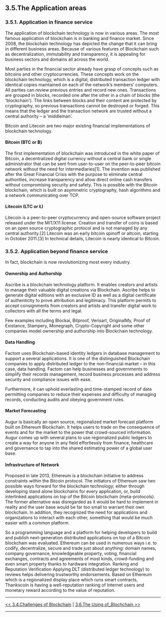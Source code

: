 ## 3.5.The Application areas 
### 3.5.1. Application in finance service
The application of blockchain technology is now in various areas. The most famous application of blockchain is in banking and finance market. Since 2008, the blockchain technology has depicted the change that it can bring in different business areas. Because of various features of Blockchain such as decentralization, immutability and transparency, it is appealing for business sectors and domains all across the world.

Most parties in the financial sector already have grasp of concepts such as bitcoins and other cryptocurrencies. These concepts work on the blockchain technology, which is a digital, distributed transaction ledger with identical copies maintained on each of the network’s members’ computers. All parties can review previous entries and record new ones. Transactions are grouped in blocks, recorded one after the other in a chain of blocks (the 'blockchain'). The links between blocks and their content are protected by cryptography, so previous transactions cannot be destroyed or forged. This means that the ledger and the transaction network are trusted without a central authority – a ‘middleman’.

Bitcoin and Litecoin are two major existing financial implementations of blockchain technology.

#### Bitcoin (BTC or ฿)
The first implementation of blockchain was introduced in the white paper of Bitcoin, a decentralized digital currency without a central bank or single administrator that can be sent from user-to-user on the peer-to-peer bitcoin network without the need for intermediaries[1]. The invention was published after the Great Financial Crisis with the purpose to eliminate central authorities, increase transparency and allow direct online cash transfers without compromising security and safety. This is possible with the Bitcoin blockchain, which is built on asymmetric cryptography, hash algorithms and a network communicating over TCP.

#### Litecoin (LTC or Ł)
Litecoin is a peer-to-peer cryptocurrency and open-source software project released under the MIT/X11 license. Creation and transfer of coins is based on an open source cryptographic protocol and is not managed by any central authority.[2] Litecoin was an early bitcoin spinoff or altcoin, starting in October 2011.[3] In technical details, Litecoin is nearly identical to Bitcoin.

### 3.5.2. Application beyond finance service
In fact, blockchain is now revolutionizing most every industry.

#### Ownership and Authorship
Ascribe is a blockchain technology platform. It enables creators and artists to manage their valuable digital creations via Blockchain. Ascribe helps to generate digital editions with an exclusive ID as well as a digital certificate of authenticity to prove attribution and legitimacy. This platform permits to accept consignments from creators and artists and transfer digital work to collectors with all the terms and legal.

Few examples including Blockai, Bitproof, Verisart, OriginalMy, Proof of Existance, Stampery, Monegraph, Crypto-Copyright and some other companies model ownership and authorship into Blockchain technology.

#### Data Handling
Factom uses Blockchain-based identity ledgers in database management to support a several applications. It is one of the distinguished Blockchain companies to apply distributed ledger to the non-financial market – in this case, data handling. Factom can help businesses and governments to simplify their records management, record business processes and address security and compliance issues with ease.

Furthermore, it can uphold everlasting and time-stamped record of data permitting companies to reduce their expenses and difficulty of managing records, conducting audits and obeying government rules.

#### Market Forecasting
Augur is basically an open source, regionalized market forecast platform built on Ethereum Blockchain. It helps users to trade on the consequence of events and for the market to the power that crowd-sourced information. Augur comes up with several plans to use regionalized public ledgers to create a way for anyone in any field effortlessly from finance, healthcare and governance to tap into the shared estimating power of a global user base.

#### Infrastructure of Network
Proposed in late 2013, Ethereum is a blockchain initiative to address constraints within the Bitcoin protocol. The initiators of Ethereum saw two possible ways forward for the blockchain technology; either through developing stand alone blockchains for every application, or, build interlinked applications on top of the Bitcoin blockchain (meta-protocols). The former alternative was disregarded as it would be hard to implement in reality and the user base would be far too small to warrant their own blockchain. In addition, they recognized the need for applications and organizations to interact with each other, something that would be much easier with a common platform.

So a programming language and a platform for helping developers to build and publish next-generation distributed applications on top of a Bitcoin blockchain was evaluated. Ethereum can be used in numerous ways i.e. to codify, decentralize, secure and trade just about anything: domain names, company governance, knowledgeable property, voting, financial exchanges, contracts and agreements of most kinds, crowd-funding and even smart property thanks to hardware integration. Ranking and Reputation Verification Applying DLT (distributed ledger technology) to reviews helps delivering trustworthy endorsements. Based on Ethereum which is a regionalized display place which runs smart contracts, Thankscoin is having a well-reputation ranking of Internet users and monetary reward according to the value of reputation.

***

[<< 3.4.Challenges of Blockchain](3.4.Challenges_of_Blockchain.md) | [3.6.The Using of_Blochchain >>](3.6.The_Using_of_Blockchain.md)

***



